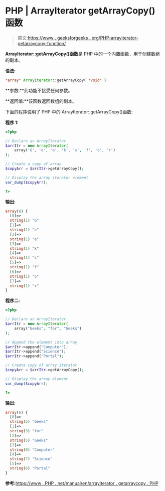 # PHP | ArrayIterator getArrayCopy()函数

> 原文:[https://www . geeksforgeeks . org/PHP-arrayiterator-getarraycopy-function/](https://www.geeksforgeeks.org/php-arrayiterator-getarraycopy-function/)

**ArrayIterator::getArrayCopy()函数**是 PHP 中的一个内置函数，用于创建数组的副本。

**语法:**

```php
*array* ArrayIterator::getArrayCopy( *void* )
```

**参数:**此功能不接受任何参数。

**返回值:**该函数返回数组的副本。

下面的程序说明了 PHP 中的 ArrayIterator::getArrayCopy()函数:

**程序 1:**

```php
<?php

// Declare an ArrayIterator
$arrItr = new ArrayIterator(
    array('G', 'e', 'e', 'k', 's', 'f', 'o', 'r')
);

// Create a copy of array
$copyArr = $arrItr->getArrayCopy();

// Display the array iterator element
var_dump($copyArr);

?>
```

**输出:**

```php
array(8) {
  [0]=>
  string(1) "G"
  [1]=>
  string(1) "e"
  [2]=>
  string(1) "e"
  [3]=>
  string(1) "k"
  [4]=>
  string(1) "s"
  [5]=>
  string(1) "f"
  [6]=>
  string(1) "o"
  [7]=>
  string(1) "r"
}

```

**程序二:**

```php
<?php

// Declare an ArrayIterator
$arrItr = new ArrayIterator(
    array("Geeks", "for", "Geeks")
);

// Append the element into array
$arrItr->append("Computer");
$arrItr->append("Science");
$arrItr->append("Portal");

// Create copy of array iterator
$copyArr = $arrItr->getArrayCopy();

// Display the array element 
var_dump($copyArr);

?>
```

**输出:**

```php
array(6) {
  [0]=>
  string(5) "Geeks"
  [1]=>
  string(3) "for"
  [2]=>
  string(5) "Geeks"
  [3]=>
  string(8) "Computer"
  [4]=>
  string(7) "Science"
  [5]=>
  string(6) "Portal"
}

```

**参考:**[https://www . PHP . net/manual/en/arrayiterator . getarraycopy . PHP](https://www.php.net/manual/en/arrayiterator.getarraycopy.php)